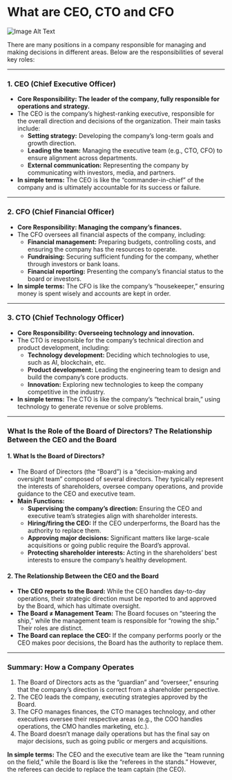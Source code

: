 # What are CEO, CTO and CFO

![Image Alt Text](https://chezeng.github.io/Media/WhatIAM/2024/what_are_threeOs.png)


There are many positions in a company responsible for managing and making decisions in different areas. Below are the responsibilities of several key roles:

---

### **1. CEO (Chief Executive Officer)**

- **Core Responsibility: The leader of the company, fully responsible for operations and strategy.**
- The CEO is the company’s highest-ranking executive, responsible for the overall direction and decisions of the organization. Their main tasks include:
    - **Setting strategy:** Developing the company’s long-term goals and growth direction.
    - **Leading the team:** Managing the executive team (e.g., CTO, CFO) to ensure alignment across departments.
    - **External communication:** Representing the company by communicating with investors, media, and partners.
- **In simple terms:** The CEO is like the “commander-in-chief” of the company and is ultimately accountable for its success or failure.

---

### **2. CFO (Chief Financial Officer)**

- **Core Responsibility: Managing the company’s finances.**
- The CFO oversees all financial aspects of the company, including:
    - **Financial management:** Preparing budgets, controlling costs, and ensuring the company has the resources to operate.
    - **Fundraising:** Securing sufficient funding for the company, whether through investors or bank loans.
    - **Financial reporting:** Presenting the company’s financial status to the board or investors.
- **In simple terms:** The CFO is like the company’s “housekeeper,” ensuring money is spent wisely and accounts are kept in order.

---

### **3. CTO (Chief Technology Officer)**

- **Core Responsibility: Overseeing technology and innovation.**
- The CTO is responsible for the company’s technical direction and product development, including:
    - **Technology development:** Deciding which technologies to use, such as AI, blockchain, etc.
    - **Product development:** Leading the engineering team to design and build the company’s core products.
    - **Innovation:** Exploring new technologies to keep the company competitive in the industry.
- **In simple terms:** The CTO is like the company’s “technical brain,” using technology to generate revenue or solve problems.

---

### **What Is the Role of the Board of Directors? The Relationship Between the CEO and the Board**

#### **1. What Is the Board of Directors?**

- The Board of Directors (the “Board”) is a “decision-making and oversight team” composed of several directors. They typically represent the interests of shareholders, oversee company operations, and provide guidance to the CEO and executive team.
- **Main Functions:**
    - **Supervising the company’s direction:** Ensuring the CEO and executive team’s strategies align with shareholder interests.
    - **Hiring/firing the CEO:** If the CEO underperforms, the Board has the authority to replace them.
    - **Approving major decisions:** Significant matters like large-scale acquisitions or going public require the Board’s approval.
    - **Protecting shareholder interests:** Acting in the shareholders’ best interests to ensure the company’s healthy development.

#### **2. The Relationship Between the CEO and the Board**

- **The CEO reports to the Board:** While the CEO handles day-to-day operations, their strategic direction must be reported to and approved by the Board, which has ultimate oversight.
- **The Board ≠ Management Team:** The Board focuses on “steering the ship,” while the management team is responsible for “rowing the ship.” Their roles are distinct.
- **The Board can replace the CEO:** If the company performs poorly or the CEO makes poor decisions, the Board has the authority to replace them.

---

### **Summary: How a Company Operates**

1. The Board of Directors acts as the “guardian” and “overseer,” ensuring that the company’s direction is correct from a shareholder perspective.
2. The CEO leads the company, executing strategies approved by the Board.
3. The CFO manages finances, the CTO manages technology, and other executives oversee their respective areas (e.g., the COO handles operations, the CMO handles marketing, etc.).
4. The Board doesn’t manage daily operations but has the final say on major decisions, such as going public or mergers and acquisitions.

**In simple terms:** The CEO and the executive team are like the “team running on the field,” while the Board is like the “referees in the stands.” However, the referees can decide to replace the team captain (the CEO).
